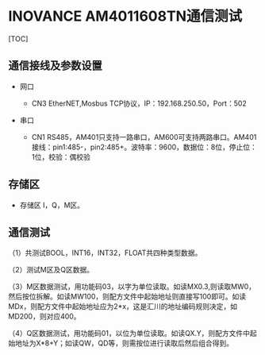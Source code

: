 # INOVANCE AM4011608TN通信测试

[TOC]

## 通信接线及参数设置

* 网口

  * CN3 EtherNET,Mosbus TCP协议，IP：192.168.250.50，Port：502

* 串口
  * CN1 RS485，AM401只支持一路串口，AM600可支持两路串口。AM401接线：pin1:485-，pin2:485+。波特率：9600，数据位：8位，停止位：1位，校验：偶校验

## 存储区

- 存储区 I，Q，M区。

## 通信测试

（1）共测试BOOL，INT16，INT32，FLOAT共四种类型数据。

（2）测试M区及Q区数据。

（3）M区数据测试，用功能码03，以字为单位读取。如读MX0.3,则读取MW0，然后按位拆解。如读MW100，则配方文件中起始地址则直接写100即可。如读MDx，则配方文件中起始地址应为2*x，这是汇川的地址编码规则决定，如MD200，则对应400。

（4）Q区数据测试，用功能码01，以位为单位读取。如读QX.Y，则配方文件中起始地址为X*8+Y；如读QW，QD等，则需按位进行读取后然后组合得到。
